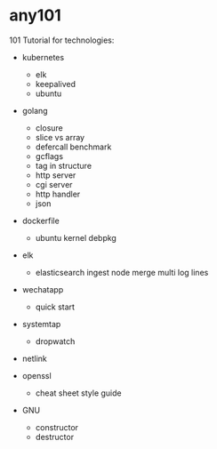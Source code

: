 # any101

101 Tutorial for technologies:
 - kubernetes
   - elk
   - keepalived
   - ubuntu

 - golang
   - closure
   - slice vs array
   - defercall benchmark
   - gcflags
   - tag in structure
   - http server
   - cgi server
   - http handler
   - json

 - dockerfile
   - ubuntu kernel debpkg

 - elk
   - elasticsearch ingest node merge multi log lines

 - wechatapp
   - quick start

 - systemtap
   - dropwatch

 - netlink

 - openssl
   - cheat sheet style guide

 - GNU
   - constructor
   - destructor
